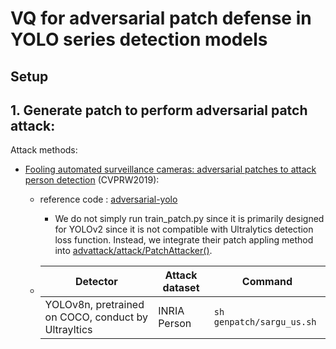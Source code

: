 # VQ for adversarial patch defense in YOLO series detection models

## Setup


## 1. Generate patch to perform adversarial patch attack:
Attack methods:
- [Fooling automated surveillance cameras: adversarial patches to attack person detection](https://openaccess.thecvf.com/content_CVPRW_2019/papers/CV-COPS/Thys_Fooling_Automated_Surveillance_Cameras_Adversarial_Patches_to_Attack_Person_Detection_CVPRW_2019_paper.pdf) (CVPRW2019):
    - reference code : [adversarial-yolo](https://gitlab.com/EAVISE/adversarial-yolo.git)
        - We do not simply run train_patch.py since it is primarily designed for YOLOv2 since it is not compatible with Ultralytics detection loss function. Instead, we integrate their patch appling method into [advattack/attack/PatchAttacker()](./advattack/attack.py#L19).
  
    - |Detector|Attack dataset|Command|
      |-|-|-|
      |YOLOv8n, pretrained on COCO, conduct by Ultrayltics|INRIA Person|```sh genpatch/sargu_us.sh```|